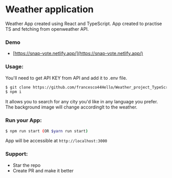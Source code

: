 # Weather application

Weather App created using React and TypeScript. App created to practise TS and fetching from openweather API.

### Demo
* [https://snap-vote.netlify.app/](https://snap-vote.netlify.app/)
### Usage:
You'll need to get API KEY from API and add it to .env file.
```sh
$ git clone https://github.com/francesco44Hello/Weather_project_TypeScript.git
$ npm i 
```
It allows you to search for any city you'd like in any language you prefer. The background image will change accordinglt to the weather.

 
 ### Run your App:
 
 ```sh
 $ npm run start (OR $yarn run start)
 ```
App will be accessible at `http://localhost:3000`

### Support:

* Star the repo
* Create PR and make it better

